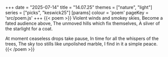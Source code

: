 +++
date = "2025-07-14"
title = "14.07.25"
themes = ["nature", "light"]
series = ["picks", "keswick25"]
[params]
  colour = 'poem'
  pageKey = 'src/poem.js'
+++
{{< poem >}}
Violent winds and smokey skies,
Become a fated audience above,
The unmoved hills which fix themselves,
A sliver of the starlight for a coat.

At moment ceaseless drops take pause,
In time for all the whispers of the trees,
The sky too stills like unpolished marble,
I find in it a simple peace.
{{< /poem >}}